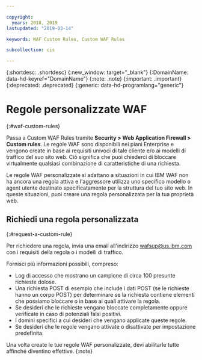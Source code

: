 ```yaml
---

copyright:
  years: 2018, 2019
lastupdated: "2019-03-14"

keywords: WAF Custom Rules, Custom WAF Rules

subcollection: cis

---
```


{:shortdesc: .shortdesc}
{:new_window: target="_blank"}
{:DomainName: data-hd-keyref="DomainName"}
{:note: .note}
{:important: .important}
{:deprecated: .deprecated}
{:generic: data-hd-programlang="generic"}


# Regole personalizzate WAF
{:#waf-custom-rules}

Passa a Custom WAF Rules tramite **Security > Web Application Firewall > Custom rules**. Le regole WAF sono disponibili nei piani Enterprise e vengono create in base ai requisiti univoci di tale cliente e/o ai modelli di traffico del suo sito web. Ciò significa che puoi chiederci di bloccare virtualmente qualsiasi combinazione di caratteristiche di una richiesta.  

Le regole WAF personalizzate si adattano a situazioni in cui IBM WAF non ha ancora una regola attiva e l'aggressore utilizza uno specifico modello o agent utente destinato specificatamente per la struttura del tuo sito web. In queste situazioni, puoi creare una regola personalizzata per la tua proprietà web. 

## Richiedi una regola personalizzata
{:#request-a-custom-rule}

Per richiedere una regola, invia una email all'indirizzo wafsup@us.ibm.com con i requisiti della regola o i modelli di traffico.  

Fornisci più informazioni possibili, compreso: 
* Log di accesso che mostrano un campione di circa 100 presunte richieste dolose. 
* Una richiesta POST di esempio che include i dati POST (se le richieste hanno un corpo POST) per determinare se la richiesta contiene elementi che possiamo bloccare o in base ai quali attivare la regola. 
* Se desideri che le richieste vengano bloccate completamente oppure verificate in caso di potenziali falsi positivi. 
* I domini specifici a cui desideri che vengano applicate queste regole. 
* Se desideri che le regole vengano attivate o disattivate per impostazione predefinita. 

Una volta create le tue regole WAF personalizzate, devi abilitarle tutte affinché diventino effettive.
{:note}
